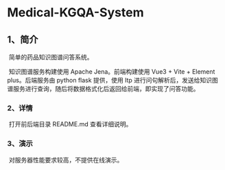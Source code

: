 # Medical-KGQA-System
## 1、简介

​	简单的药品知识图谱问答系统。

​	知识图谱服务构建使用 Apache Jena。前端构建使用 Vue3 + Vite + Element plus。后端服务由 python flask 提供，使用 ltp 进行问句解析后，发送给知识图谱服务进行查询，随后将数据格式化后返回给前端，即实现了问答功能。



### 2、详情

​	打开前后端目录 README.md 查看详细说明。



### 3、演示

​	对服务器性能要求较高，不提供在线演示。
